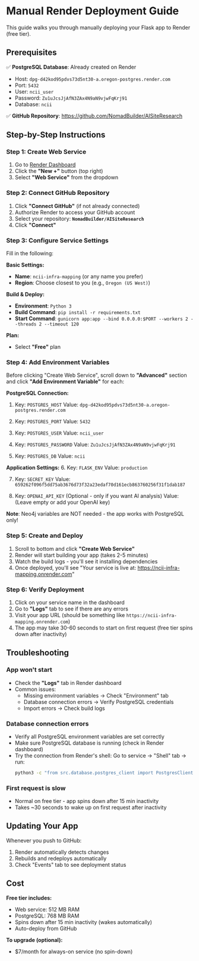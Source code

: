 # Manual Render Deployment Guide

This guide walks you through manually deploying your Flask app to Render (free tier).

## Prerequisites

✅ **PostgreSQL Database**: Already created on Render
- Host: `dpg-d42kod95pdvs73d5nt30-a.oregon-postgres.render.com`
- Port: `5432`
- User: `ncii_user`
- Password: `Zu1uJcsJjAfN3ZAx4N9aN9vjwFqKrj91`
- Database: `ncii`

✅ **GitHub Repository**: https://github.com/NomadBuilder/AISiteResearch

## Step-by-Step Instructions

### Step 1: Create Web Service

1. Go to [Render Dashboard](https://dashboard.render.com)
2. Click the **"New +"** button (top right)
3. Select **"Web Service"** from the dropdown

### Step 2: Connect GitHub Repository

1. Click **"Connect GitHub"** (if not already connected)
2. Authorize Render to access your GitHub account
3. Select your repository: **`NomadBuilder/AISiteResearch`**
4. Click **"Connect"**

### Step 3: Configure Service Settings

Fill in the following:

**Basic Settings:**
- **Name**: `ncii-infra-mapping` (or any name you prefer)
- **Region**: Choose closest to you (e.g., `Oregon (US West)`)

**Build & Deploy:**
- **Environment**: `Python 3`
- **Build Command**: `pip install -r requirements.txt`
- **Start Command**: `gunicorn app:app --bind 0.0.0.0:$PORT --workers 2 --threads 2 --timeout 120`

**Plan:**
- Select **"Free"** plan

### Step 4: Add Environment Variables

Before clicking "Create Web Service", scroll down to **"Advanced"** section and click **"Add Environment Variable"** for each:

**PostgreSQL Connection:**
1. Key: `POSTGRES_HOST`
   Value: `dpg-d42kod95pdvs73d5nt30-a.oregon-postgres.render.com`

2. Key: `POSTGRES_PORT`
   Value: `5432`

3. Key: `POSTGRES_USER`
   Value: `ncii_user`

4. Key: `POSTGRES_PASSWORD`
   Value: `Zu1uJcsJjAfN3ZAx4N9aN9vjwFqKrj91`

5. Key: `POSTGRES_DB`
   Value: `ncii`

**Application Settings:**
6. Key: `FLASK_ENV`
   Value: `production`

7. Key: `SECRET_KEY`
   Value: `659262f096f5dd75ab3676d73f32a23edaf70d161ecb863760256f31f1dab187`

8. Key: `OPENAI_API_KEY` (Optional - only if you want AI analysis)
   Value: (Leave empty or add your OpenAI key)

**Note**: Neo4j variables are NOT needed - the app works with PostgreSQL only!

### Step 5: Create and Deploy

1. Scroll to bottom and click **"Create Web Service"**
2. Render will start building your app (takes 2-5 minutes)
3. Watch the build logs - you'll see it installing dependencies
4. Once deployed, you'll see "Your service is live at: https://ncii-infra-mapping.onrender.com"

### Step 6: Verify Deployment

1. Click on your service name in the dashboard
2. Go to **"Logs"** tab to see if there are any errors
3. Visit your app URL (should be something like `https://ncii-infra-mapping.onrender.com`)
4. The app may take 30-60 seconds to start on first request (free tier spins down after inactivity)

## Troubleshooting

### App won't start
- Check the **"Logs"** tab in Render dashboard
- Common issues:
  - Missing environment variables → Check "Environment" tab
  - Database connection errors → Verify PostgreSQL credentials
  - Import errors → Check build logs

### Database connection errors
- Verify all PostgreSQL environment variables are set correctly
- Make sure PostgreSQL database is running (check in Render dashboard)
- Try the connection from Render's shell: Go to service → "Shell" tab → run:
  ```bash
  python3 -c "from src.database.postgres_client import PostgresClient; PostgresClient(); print('Connected!')"
  ```

### First request is slow
- Normal on free tier - app spins down after 15 min inactivity
- Takes ~30 seconds to wake up on first request after inactivity

## Updating Your App

Whenever you push to GitHub:
1. Render automatically detects changes
2. Rebuilds and redeploys automatically
3. Check "Events" tab to see deployment status

## Cost

**Free tier includes:**
- Web service: 512 MB RAM
- PostgreSQL: 768 MB RAM
- Spins down after 15 min inactivity (wakes automatically)
- Auto-deploy from GitHub

**To upgrade (optional):**
- $7/month for always-on service (no spin-down)

